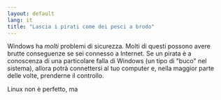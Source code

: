 ```yaml
---
layout: default
lang: it
title: "Lascia i pirati come dei pesci a brodo"
---
```


Windows ha <i>molti</i> problemi di sicurezza. Molti di questi possono 
avere brutte conseguenze se sei connesso a Internet. Se un pirata è a 
conoscenza di una particolare falla di Windows (un tipo di "buco" nel 
sistema), allora potrà connettersi al tuo computer e, nella maggior parte 
delle volte, prenderne il controllo.

Linux non è perfetto, ma




